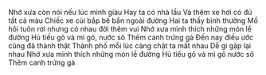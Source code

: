 Nhớ xưa còn nói nếu lúc mình giàu
Hay ta có nhà lầu
Và thêm xe hơi có đủ tất cả màu
Chiếc xe cùi bắp bế bẩn ngoài đường
Hai ta thấy bình thường
Mồ hôi tuôn rơi nhưng có nhau đời thêm vui
Nhớ xưa mình thích những món lề đường
Hủ tiếu gõ và mì gõ, nước sô
Thêm canh trứng gà
Đến nay điều ước cũng đã thành thật
Thành phố mỗi lúc càng chật ta mất nhau
Dễ gì gặp lại nhau
Nhớ xưa mình thích những món lề đường
Hủ tiếu gõ và mì gõ nước sô
Thêm canh trứng gà
